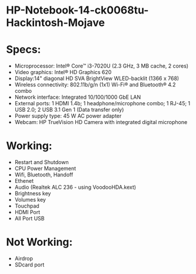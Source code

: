 # HP-Notebook-14-ck0068tu-Hackintosh-Mojave

# Specs:
- Microprocessor: Intel® Core™ i3-7020U (2.3 GHz, 3 MB cache, 2 cores)
- Video graphics: Intel® HD Graphics 620
- Display:14" diagonal HD SVA BrightView WLED-backlit (1366 x 768)
- Wireless connectivity: 802.11b/g/n (1x1) Wi-Fi® and Bluetooth® 4.2 combo
- Network interface: Integrated 10/100/1000 GbE LAN
- External ports: 1 HDMI 1.4b; 1 headphone/microphone combo; 1 RJ-45; 1 USB 2.0; 2 USB 3.1 Gen 1 (Data transfer only)
- Power supply type: 45 W AC power adapter
- Webcam: HP TrueVision HD Camera with integrated digital microphone

# Working:
- Restart and Shutdown
- CPU Power Management
- Wifi, Bluetooth, Handoff
- Ethenet 
- Audio (Realtek ALC 236 - using VoodooHDA.kext)
- Brightness key
- Volumes key
- Touchpad
- HDMI Port
- All Port USB

# Not Working:
- Airdrop
- SDcard port
